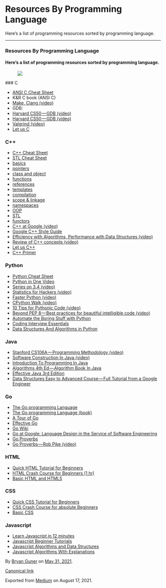 # Resources By Programming Language

Here’s a list of programming resources sorted by programming language.

---

### Resources By Programming Language

#### Here’s a list of programming resources sorted by programming language.

<figure><img src="https://cdn-images-1.medium.com/max/800/0*-ViOhk6rVk72MIhu.png" class="graf-image" /></figure>### C

- <span id="cd68"><a href="https://github.com/jwasham/coding-interview-university/blob/master/extras/cheat%20sheets/C%20Reference%20Card%20%28ANSI%29%202.2.pdf" class="markup--anchor markup--li-anchor">ANSI C Cheat Sheet</a></span>
- <span id="86cd">K&R C book (ANSI C)</span>
- <span id="322f"><a href="https://www.youtube.com/watch?v=U3zCxnj2w8M" class="markup--anchor markup--li-anchor">Make, Clang (video)</a></span>
- <span id="a17b">GDB:</span>
- <span id="8915"><a href="https://www.youtube.com/watch?v=USPvePv1uzE" class="markup--anchor markup--li-anchor">Harvard CS50 — GDB (video)</a></span>
- <span id="1a2c"><a href="https://www.youtube.com/watch?v=y5JmQItfFck" class="markup--anchor markup--li-anchor">Harvard CS50 — GDB (video)</a></span>
- <span id="f35c"><a href="https://www.youtube.com/watch?v=fvTsFjDuag8" class="markup--anchor markup--li-anchor">Valgrind (video)</a></span>
- <span id="a02f"><a href="https://books.google.co.in/books/about/Let_Us_C.html?id=7HrjAAAACAAJ" class="markup--anchor markup--li-anchor">Let us C</a></span>

### C++

- <span id="dbe7"><a href="https://github.com/jwasham/coding-interview-university/blob/master/extras/cheat%20sheets/Cpp_reference.pdf" class="markup--anchor markup--li-anchor">C++ Cheat Sheet</a></span>
- <span id="7799"><a href="https://github.com/jwasham/coding-interview-university/blob/master/extras/cheat%20sheets/STL%20Quick%20Reference%201.29.pdf" class="markup--anchor markup--li-anchor">STL Cheat Sheet</a></span>
- <span id="c191"><a href="https://www.tutorialspoint.com/cplusplus/cpp_basic_syntax.htm" class="markup--anchor markup--li-anchor">basics</a></span>
- <span id="2aa2"><a href="https://www.cprogramming.com/tutorial/lesson6.html" class="markup--anchor markup--li-anchor">pointers</a></span>
- <span id="ac28"><a href="https://www.cprogramming.com/tutorial/lesson12.html" class="markup--anchor markup--li-anchor">class and object</a></span>
- <span id="ced6"><a href="https://www.cprogramming.com/tutorial/lesson4.html" class="markup--anchor markup--li-anchor">functions</a></span>
- <span id="83e6"><a href="https://www.geeksforgeeks.org/references-in-c/" class="markup--anchor markup--li-anchor">references</a></span>
- <span id="c787"><a href="https://www.cprogramming.com/tutorial/templates.html" class="markup--anchor markup--li-anchor">templates</a></span>
- <span id="4eba"><a href="https://www.youtube.com/watch?v=ZTu0kf-7h08" class="markup--anchor markup--li-anchor">compilation</a></span>
- <span id="012f"><a href="https://www.learncpp.com/cpp-tutorial/scope-duration-and-linkage-summary/" class="markup--anchor markup--li-anchor">scope &amp; linkage</a></span>
- <span id="c684"><a href="https://www.tutorialspoint.com/cplusplus/cpp_namespaces.htm" class="markup--anchor markup--li-anchor">namespaces</a></span>
- <span id="3f4b"><a href="https://www.geeksforgeeks.org/object-oriented-programming-in-cpp/" class="markup--anchor markup--li-anchor">OOP</a></span>
- <span id="b123"><a href="https://www.hackerearth.com/practice/notes/standard-template-library/" class="markup--anchor markup--li-anchor">STL</a></span>
- <span id="fe31"><a href="http://www.cprogramming.com/tutorial/functors-function-objects-in-c++.html" class="markup--anchor markup--li-anchor">functors</a></span>
- <span id="6008"><a href="https://www.youtube.com/watch?v=NOCElcMcFik" class="markup--anchor markup--li-anchor">C++ at Google (video)</a></span>
- <span id="3eaf"><a href="https://google.github.io/styleguide/cppguide.html" class="markup--anchor markup--li-anchor">Google C++ Style Guide</a></span>
- <span id="f1fa"><a href="https://youtu.be/fHNmRkzxHWs" class="markup--anchor markup--li-anchor">Efficiency with Algorithms, Performance with Data Structures (video)</a></span>
- <span id="af38"><a href="https://www.youtube.com/watch?v=Rub-JsjMhWY" class="markup--anchor markup--li-anchor">Review of C++ concepts (video)</a></span>
- <span id="0e6e"><a href="https://books.google.co.in/books/about/Let_Us_C++.html?id=6HrjAAAACAAJ" class="markup--anchor markup--li-anchor">Let us C++</a></span>
- <span id="bb07"><a href="https://books.google.co.in/books/about/C++_Primer.html?id=J1HMLyxqJfgC&amp;redir_esc=y" class="markup--anchor markup--li-anchor">C++ Primer</a></span>

### Python

- <span id="8ed2"><a href="https://github.com/jwasham/coding-interview-university/blob/master/extras/cheat%20sheets/python-cheat-sheet-v1.pdf" class="markup--anchor markup--li-anchor">Python Cheat Sheet</a></span>
- <span id="8eb6"><a href="https://www.youtube.com/watch?v=N4mEzFDjqtA" class="markup--anchor markup--li-anchor">Python in One Video</a></span>
- <span id="fa22"><a href="https://www.youtube.com/playlist?list=PL6gx4Cwl9DGAcbMi1sH6oAMk4JHw91mC_" class="markup--anchor markup--li-anchor">Series on 3.4 (video)</a></span>
- <span id="d244"><a href="https://www.youtube.com/watch?v=Iq9DzN6mvYA" class="markup--anchor markup--li-anchor">Statistics for Hackers (video)</a></span>
- <span id="a349"><a href="https://www.youtube.com/watch?v=JDSGVvMwNM8" class="markup--anchor markup--li-anchor">Faster Python (video)</a></span>
- <span id="e024"><a href="https://www.youtube.com/watch?v=LhadeL7_EIU&amp;list=PLzV58Zm8FuBL6OAv1Yu6AwXZrnsFbbR0S&amp;index=6" class="markup--anchor markup--li-anchor">CPython Walk (video)</a></span>
- <span id="da79"><a href="https://www.youtube.com/watch?v=_O23jIXsshs" class="markup--anchor markup--li-anchor">10 Tips for Pythonic Code (video)</a></span>
- <span id="2d17"><a href="https://www.youtube.com/watch?v=wf-BqAjZb8M" class="markup--anchor markup--li-anchor">Beyond PEP 8 — Best practices for beautiful intelligible code (video)</a></span>
- <span id="de47"><a href="https://automatetheboringstuff.com/" class="markup--anchor markup--li-anchor">Automate the Boring Stuff with Python</a></span>
- <span id="dbe9"><a href="https://github.com/ajinkyal121/coding-interview-university/blob/master/extras/cheat%20sheets/Coding%20Interview%20Python%20Language%20Essentials.pdf" class="markup--anchor markup--li-anchor">Coding Interview Essentials</a></span>
- <span id="aa97"><a href="https://www.youtube.com/watch?v=kQDxmjfkIKY" class="markup--anchor markup--li-anchor">Data Structures And Algorithms in Python</a></span>

### Java

- <span id="e7b2"><a href="https://see.stanford.edu/Course/CS106A" class="markup--anchor markup--li-anchor">Stanford CS106A — Programming Methodology (video)</a></span>
- <span id="3c65"><a href="https://www.edx.org/course/software-construction-java-mitx-6-005-1x" class="markup--anchor markup--li-anchor">Software Construction In Java (video)</a></span>
- <span id="1ebe"><a href="http://introcs.cs.princeton.edu/java/home/" class="markup--anchor markup--li-anchor">Introduction To Programming In Java</a></span>
- <span id="ad86"><a href="http://algs4.cs.princeton.edu/home/" class="markup--anchor markup--li-anchor">Algorithms 4th Ed — Algorithm Book In Java</a></span>
- <span id="835a"><a href="https://www.amazon.com/Effective-Java-Joshua-Bloch-ebook/dp/B078H61SCH" class="markup--anchor markup--li-anchor">Effective Java 3rd Edition</a></span>
- <span id="cba0"><a href="https://www.youtube.com/watch?v=RBSGKlAvoiM&amp;t=1744s" class="markup--anchor markup--li-anchor">Data Structures Easy to Advanced Course — Full Tutorial from a Google Engineer</a></span>

### Go

- <span id="7cf8"><a href="https://golang.org/" class="markup--anchor markup--li-anchor">The Go programming Language</a></span>
- <span id="0039"><a href="http://www.gopl.io/" class="markup--anchor markup--li-anchor">The Go programming Language (book)</a></span>
- <span id="4ce3"><a href="https://tour.golang.org/" class="markup--anchor markup--li-anchor">A Tour of Go</a></span>
- <span id="8b4b"><a href="https://golang.org/doc/effective_go.html" class="markup--anchor markup--li-anchor">Effective Go</a></span>
- <span id="7281"><a href="https://golang.org/wiki" class="markup--anchor markup--li-anchor">Go Wiki</a></span>
- <span id="775f"><a href="https://talks.golang.org/2012/splash.article" class="markup--anchor markup--li-anchor">Go at Google: Language Design in the Service of Software Engineering</a></span>
- <span id="72e6"><a href="http://go-proverbs.github.io/" class="markup--anchor markup--li-anchor">Go Proverbs</a></span>
- <span id="0359"><a href="https://www.youtube.com/watch?v=PAAkCSZUG1c" class="markup--anchor markup--li-anchor">Go Proverbs — Rob Pike (video)</a></span>

### HTML

- <span id="a39d"><a href="https://www.youtube.com/playlist?list=PLr6-GrHUlVf_ZNmuQSXdS197Oyr1L9sPB" class="markup--anchor markup--li-anchor">Quick HTML Tutorial for Beginners</a></span>
- <span id="386f"><a href="https://www.youtube.com/watch?v=UB1O30fR-EE" class="markup--anchor markup--li-anchor">HTML Crash Course for Beginners (1 hr)</a></span>
- <span id="541a"><a href="https://www.freecodecamp.org/learn/responsive-web-design/basic-html-and-html5/" class="markup--anchor markup--li-anchor">Basic HTML and HTML5</a></span>

### CSS

- <span id="a683"><a href="https://www.youtube.com/playlist?list=PLr6-GrHUlVf8JIgLcu3sHigvQjTw_aC9C" class="markup--anchor markup--li-anchor">Quick CSS Tutorial for Beginners</a></span>
- <span id="4fb3"><a href="https://www.youtube.com/watch?v=yfoY53QXEnI" class="markup--anchor markup--li-anchor">CSS Crash Course for absolute Beginners</a></span>
- <span id="b459"><a href="https://www.freecodecamp.org/learn/responsive-web-design/basic-css/" class="markup--anchor markup--li-anchor">Basic CSS</a></span>

### Javascript

- <span id="11ee"><a href="https://www.youtube.com/watch?v=Ukg_U3CnJWI" class="markup--anchor markup--li-anchor">Learn Javascript in 12 minutes</a></span>
- <span id="9cbc"><a href="https://www.youtube.com/playlist?list=PL41lfR-6DnOrwYi5d824q9-Y6z3JdSgQa" class="markup--anchor markup--li-anchor">Javascript Beginner Tutorials</a></span>
- <span id="1239"><a href="https://www.freecodecamp.org/learn/javascript-algorithms-and-data-structures/basic-javascript/" class="markup--anchor markup--li-anchor">Javascript Algorithms and Data Structures</a></span>
- <span id="9d72"><a href="https://github.com/trekhleb/javascript-algorithms" class="markup--anchor markup--li-anchor">Javascript Algorithms With Explanations</a></span>

By <a href="https://medium.com/@bryanguner" class="p-author h-card">Bryan Guner</a> on [May 31, 2021](https://medium.com/p/399d9f9ef520).

<a href="https://medium.com/@bryanguner/resources-by-programming-language-399d9f9ef520" class="p-canonical">Canonical link</a>

Exported from [Medium](https://medium.com) on August 17, 2021.
